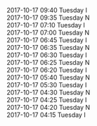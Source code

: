 2017-10-17 09:40 Tuesday  I  
2017-10-17 09:35 Tuesday  N  
2017-10-17 07:10 Tuesday  I  
2017-10-17 07:00 Tuesday  N  
2017-10-17 06:45 Tuesday  I  
2017-10-17 06:35 Tuesday  N  
2017-10-17 06:30 Tuesday  I  
2017-10-17 06:25 Tuesday  N  
2017-10-17 06:20 Tuesday  I  
2017-10-17 05:40 Tuesday  N  
2017-10-17 05:30 Tuesday  I  
2017-10-17 04:30 Tuesday  N  
2017-10-17 04:25 Tuesday  I  
2017-10-17 04:20 Tuesday  N  
2017-10-17 04:15 Tuesday  I  
